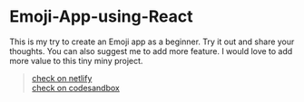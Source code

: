 # Emoji-App-using-React
This is my try to create an Emoji app as a beginner.
Try it out and share your thoughts. You can also suggest me to add more feature.
I would love to add more value to this tiny miny project.


>[check on netlify](https://csb-yrxqc.netlify.app/)<br>
>[check on codesandbox](https://codesandbox.io/s/github/thatdevhassan/Emoji-APP-React)
